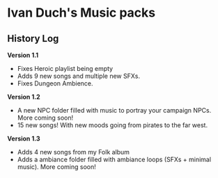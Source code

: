 # Ivan Duch's Music packs

## History Log

**Version 1.1**

- Fixes Heroic playlist being empty
- Adds 9 new songs and multiple new SFXs.
- Fixes Dungeon Ambience.

**Version 1.2**

- A new NPC folder filled with music to portray your campaign NPCs. More coming soon!
- 15 new songs! With new moods going from pirates to the far west.

**Version 1.3**

- Adds 4 new songs from my Folk album
- Adds a ambiance folder filled with ambiance loops (SFXs + minimal music). More coming soon!
